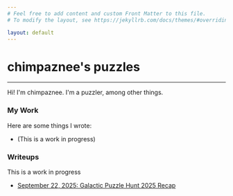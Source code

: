 ```yaml
---
# Feel free to add content and custom Front Matter to this file.
# To modify the layout, see https://jekyllrb.com/docs/themes/#overriding-theme-defaults

layout: default
---
```



<h1>chimpaznee's puzzles</h1>
<hr>
Hi! I'm chimpaznee. I'm a puzzler, among other things.

<h3>My Work</h3>

Here are some things I wrote:

- (This is a work in progress)

<h3>Writeups</h3>

This is a work in progress

- <a href="./jekyll/update/2025/09/21/welcome-to-jekyll.html">September 22, 2025: Galactic Puzzle Hunt 2025 Recap</a>